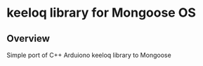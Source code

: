 # keeloq library for Mongoose OS


## Overview

Simple port of C++ Arduiono keeloq library to Mongoose
